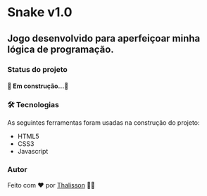 # Snake v1.0

## Jogo desenvolvido para aperfeiçoar minha lógica de programação.

### Status do projeto

<h4> 
	🚧 Em construção...🚧
</h4>

### 🛠 Tecnologias

As seguintes ferramentas foram usadas na construção do projeto:

- HTML5
- CSS3
- Javascript

### Autor

Feito com ❤️ por [Thalisson](https://www.linkedin.com/in/thalissonmrodrigues/) 👋🏽